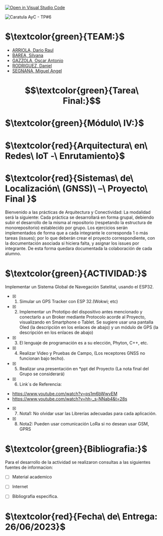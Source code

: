[![Open in Visual Studio Code](https://classroom.github.com/assets/open-in-vscode-718a45dd9cf7e7f842a935f5ebbe5719a5e09af4491e668f4dbf3b35d5cca122.svg)](https://classroom.github.com/online_ide?assignment_repo_id=11249865&assignment_repo_type=AssignmentRepo)

![Caratula AyC - TP#6](https://github.com/ISPC-TST-ARQUITECTURA-Y-CONECTIVIDAD/ISPC-TST-ARQUITECTURA-Y-CONECTIVIDAD-grupo-7/assets/46485082/aee4284b-abcb-4599-b22b-af86867be3ca)


# $\textcolor{green}{TEAM:}$

- [ARRIOLA, Dario Raul](https://github.com/dr-arriola)
- [BAREA, Silvana](https://github.com/recursosssbb)
- [GAZZOLA, Oscar Antonio](https://github.com/OscarAGazzola )
- [RODRIGUEZ, Daniel](https://github.com/danydeitu)
- [SEGNANA, Miguel Angel](https://github.com/guelo2019 )



# $$\textcolor{green}{Tarea\ Final:}$$

# $\textcolor{green}{Módulo\ IV:}$

# $\textcolor{red}{Arquitectura\ en\ Redes\ IoT -\ Enrutamiento}$
# $\textcolor{red}{Sistemas\ de\ Localización\ (GNSS)\ –\ Proyecto\ Final }$

Bienvenido a las prácticas de Arquitectura y Conectividad:
La modalidad será la siguiente:
Cada práctica se desarrollará en forma grupal, debiendo subir el
desarrollo de la misma al repositorio (respetando la estructura de
monorepositorio) establecido por grupo. Los ejercicios serán
implementados de forma que a cada integrante le corresponda 1 o más
tareas (issues); por lo que deberán crear el proyecto correspondiente,
con la documentación asociada si hiciera falta, y asignar los issues por
integrante. De esta forma quedara documentada la colaboración de
cada alumno.

# $\textcolor{green}{ACTIVIDAD:}$

Implementar un Sistema Global de Navegación Satelital, usando el ESP32.

- [x] 1) Simular un GPS Tracker con ESP 32.(Wokwi; etc)
- [x] 2) Implementar un Prototipo del dispositivo antes mencionado y conectarlo a un Broker mediante Protocolo acorde al Proyecto, visualizando en Smartphone o Tablet. 
Se sugiere usar una pantalla Oled (la descripción en los enlaces de abajo) y un módulo de GPS (la descripción en los enlaces de abajo)
- [x] 3) El lenguaje de programación es a su elección, Phyton, C++, etc.
- [X] 4) Realizar Video y Pruebas de Campo, (Los receptores GNSS no funcionan bajo techo).
- [X] 5) Realizar una presentación en *ppt del Proyecto (La nota final del Grupo se considerará)
- [X] 6) Link´s de Referencia:
- https://www.youtube.com/watch?v=ps1m6bWwvEM
- https://www.youtube.com/watch?v=hh-_s-NNab4&t=28s
- [X] 7) Nota1: No olvidar usar las Librerías adecuadas para cada aplicación.
- [X] 8) Nota2: Pueden usar comunicación LoRa si no desean usar GSM, GPRS 

 
  
      

  

# $\textcolor{green}{Bibliografia:}$


Para el desarrollo de la actividad se realizaron consultas a las siguientes fuentes de informacion:

- [ ] Material academico
- [ ] Internet
- [ ] Bibliografia especifica.


# $\textcolor{red}{Fecha\ de\ Entrega: 26/06/2023}$
